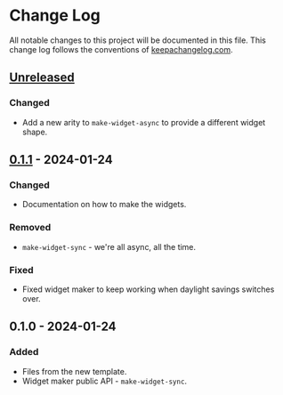 # Change Log
All notable changes to this project will be documented in this file. This change log follows the conventions of [keepachangelog.com](http://keepachangelog.com/).

## [Unreleased]
### Changed
- Add a new arity to `make-widget-async` to provide a different widget shape.

## [0.1.1] - 2024-01-24
### Changed
- Documentation on how to make the widgets.

### Removed
- `make-widget-sync` - we're all async, all the time.

### Fixed
- Fixed widget maker to keep working when daylight savings switches over.

## 0.1.0 - 2024-01-24
### Added
- Files from the new template.
- Widget maker public API - `make-widget-sync`.

[Unreleased]: https://sourcehost.site/your-name/bankkonto/compare/0.1.1...HEAD
[0.1.1]: https://sourcehost.site/your-name/bankkonto/compare/0.1.0...0.1.1
